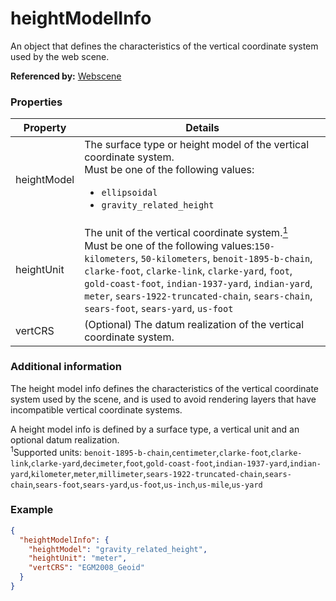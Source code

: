 # heightModelInfo

An object that defines the characteristics of the vertical coordinate system used by the web scene.

**Referenced by:** [Webscene](webscene.md)

### Properties

| Property | Details
| --- | ---
| heightModel | The surface type or height model of the vertical coordinate system.<br>Must be one of the following values:<ul><li>`ellipsoidal`</li><li>`gravity_related_height`</li></ul>
| heightUnit | The unit of the vertical coordinate system.<a href="#heightUnit"><sup>1</sup></a><br>Must be one of the following values:`150-kilometers`, `50-kilometers`, `benoit-1895-b-chain`, `clarke-foot`, `clarke-link`, `clarke-yard`, `foot`, `gold-coast-foot`, `indian-1937-yard`, `indian-yard`, `meter`, `sears-1922-truncated-chain`, `sears-chain`, `sears-foot`, `sears-yard`, `us-foot`
| vertCRS | (Optional) The datum realization of the vertical coordinate system.


### Additional information

The height model info defines the characteristics of the vertical coordinate system used by the scene, and is used to avoid rendering layers that have incompatible vertical coordinate systems.

A height model info is defined by a surface type, a vertical unit and an optional datum realization.<br><a id="unit"><sup>1</sup></a>Supported units: `benoit-1895-b-chain`,`centimeter`,`clarke-foot`,`clarke-link`,`clarke-yard`,`decimeter`,`foot`,`gold-coast-foot`,`indian-1937-yard`,`indian-yard`,`kilometer`,`meter`,`millimeter`,`sears-1922-truncated-chain`,`sears-chain`,`sears-foot`,`sears-yard`,`us-foot`,`us-inch`,`us-mile`,`us-yard`

### Example

```json
{
  "heightModelInfo": {
    "heightModel": "gravity_related_height",
    "heightUnit": "meter",
    "vertCRS": "EGM2008_Geoid"
  }
}
```

